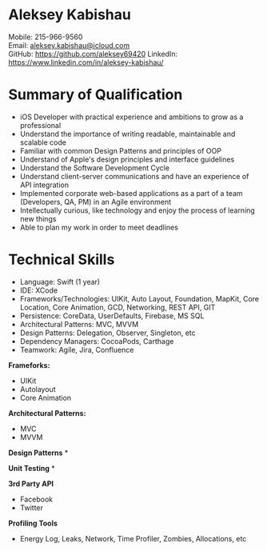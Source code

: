 # Aleksey Kabishau
Mobile: 215-966-9560  
Email: aleksey.kabishau@icloud.com  
GitHub: https://github.com/aleksey69420
LinkedIn: https://www.linkedin.com/in/aleksey-kabishau/
# Summary of Qualification
* iOS Developer with practical experience and ambitions to grow as a professional
* Understand the importance of writing readable, maintainable and scalable code
* Familiar with common Design Patterns and principles of OOP
* Understand of Apple's design principles and interface guidelines
* Understand the Software Development Cycle
* Understand client-server communications and have an experience of API integration
* Implemented corporate web-based applications as a part of a team (Developers, QA, PM) in an Agile environment
* Intellectually curious, like technology and enjoy the process of learning new things
* Able to plan my work in order to meet deadlines
# Technical Skills
* Language: Swift (1 year)
* IDE: XCode
* Frameworks/Technologies: UIKit, Auto Layout, Foundation, MapKit, Core Location, Core Animation, GCD, Networking, REST API, GIT
* Persistence: CoreData, UserDefaults, Firebase, MS SQL
* Architectural Patterns: MVC, MVVM
* Design Patterns: Delegation, Observer, Singleton, etc
* Dependency Managers: CocoaPods, Carthage
* Teamwork: Agile, Jira, Confluence






**Frameforks:**
* UIKit
* Autolayout
* Core Animation


**Architectural Patterns:**
* MVC
* MVVM

**Design Patterns**
* 

**Unit Testing**
* 

**3rd Party API**
* Facebook
* Twitter

**Profiling Tools**
* Energy Log, Leaks, Network, Time Profiler, Zombies, Allocations, etc
